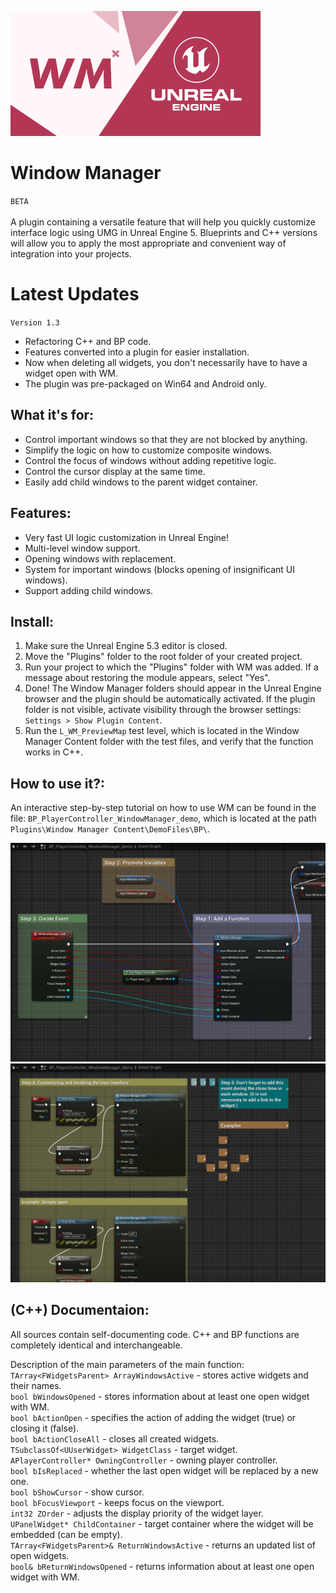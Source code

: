 ![Window Manager](./_Misc/Preview.png)

# Window Manager
`BETA`<br><br>
A plugin containing a versatile feature that will help you quickly customize interface logic using UMG in Unreal Engine 5. 
Blueprints and C++ versions will allow you to apply the most appropriate and convenient way of integration into your projects.

# Latest Updates
`Version 1.3`
- Refactoring C++ and BP code.
- Features converted into a plugin for easier installation.
- Now when deleting all widgets, you don't necessarily have to have a widget open with WM.
- The plugin was pre-packaged on Win64 and Android only.

## What it's for:
- Control important windows so that they are not blocked by anything.
- Simplify the logic on how to customize composite windows.
- Control the focus of windows without adding repetitive logic.
- Control the cursor display at the same time.
- Easily add child windows to the parent widget container.

## Features:
- Very fast UI logic customization in Unreal Engine!
- Multi-level window support.
- Opening windows with replacement.
- System for important windows (blocks opening of insignificant UI windows).
- Support adding child windows.

## Install:
1. Make sure the Unreal Engine 5.3 editor is closed.
2. Move the "Plugins" folder to the root folder of your created project.
3. Run your project to which the "Plugins" folder with WM was added. If a message about restoring the module appears, select "Yes".
4. Done! The Window Manager folders should appear in the Unreal Engine browser and the plugin should be automatically activated. If the plugin folder is not visible, activate visibility through the browser settings: `Settings > Show Plugin Content`.
5. Run the `L_WM_PreviewMap` test level, which is located in the Window Manager Content folder with the test files, and verify that the function works in C++.

## How to use it?: 
An interactive step-by-step tutorial on how to use WM can be found in the file: `BP_PlayerController_WindowManager_demo`, which is located at the path `Plugins\Window Manager Content\DemoFiles\BP\`.

![Window Manager](./_Misc/Tutorial/Tutorial_1.jpg)
![Window Manager](./_Misc/Tutorial/Tutorial_2.jpg)

## (C++) Documentaion:
All sources contain self-documenting code. C++ and BP functions are completely identical and interchangeable.

Description of the main parameters of the main function:<br>
`TArray<FWidgetsParent> ArrayWindowsActive` - stores active widgets and their names.<br>
`bool bWindowsOpened` - stores information about at least one open widget with WM.<br>
`bool bActionOpen` - specifies the action of adding the widget (true) or closing it (false).<br>
`bool bActionCloseAll` - closes all created widgets.<br>
`TSubclassOf<UUserWidget> WidgetClass` - target widget.<br>
`APlayerController* OwningController` - owning player controller.<br>
`bool bIsReplaced` - whether the last open widget will be replaced by a new one.<br>
`bool bShowCursor` - show cursor.<br>
`bool bFocusViewport` - keeps focus on the viewport.<br>
`int32 ZOrder` - adjusts the display priority of the widget layer.<br>
`UPanelWidget* ChildContainer` - target container where the widget will be embedded (can be empty).<br>
`TArray<FWidgetsParent>& ReturnWindowsActive` - returns an updated list of open widgets.<br>
`bool& bReturnWindowsOpened` - returns information about at least one open widget with WM.<br>
